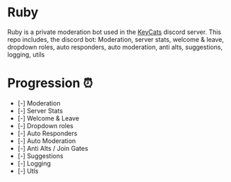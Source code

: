 # Ruby

Ruby is a private moderation bot used in the [KeyCats](https://github.com/KeyCats) discord server. This repo includes, the discord bot: Moderation, server stats, welcome & leave, dropdown roles, auto responders, auto moderation, anti alts, suggestions, logging, utils



# Progression ⏰

- [-] Moderation
- [-] Server Stats
- [-] Welcome & Leave
- [-] Dropdown roles
- [-] Auto Responders
- [-] Auto Moderation
- [-] Anti Alts / Join Gates
- [-] Suggestions
- [-] Logging
- [-] Utls

